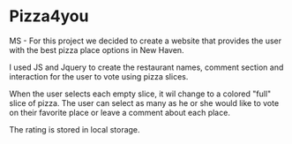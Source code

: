 # Pizza4you

MS -
For this project we decided to create a website that provides the user with the best pizza place options in New Haven.

I used JS and Jquery to create the restaurant names, comment section and interaction for the user to vote using pizza slices.

When the user selects each empty slice, it wil change to a colored "full" slice of pizza. The user can select as many as he or she would like to vote on their favorite place or leave a comment about each place.

The rating is stored in local storage.

